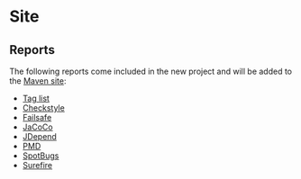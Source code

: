 # Site

## Reports

The following reports come included in the new project and will be added to the [Maven site][maven-site]:

- [Tag list](https://www.mojohaus.org)
- [Checkstyle](https://maven.apache.org/plugins/maven-checkstyle-plugin/)
- [Failsafe](https://maven.apache.org/surefire/maven-failsafe-plugin/)
- [JaCoCo](https://www.eclemma.org/jacoco/trunk/doc/maven.html)
- [JDepend](mojo.codehaus.org/jdepend-maven-plugin)
- [PMD](https://maven.apache.org/plugins/maven-pmd-plugin/)
- [SpotBugs](https://spotbugs.github.io/spotbugs-maven-plugin/)
- [Surefire](https://maven.apache.org/surefire/maven-surefire-plugin/)

[maven-site]: http://maven.apache.org/guides/mini/guide-site.html
